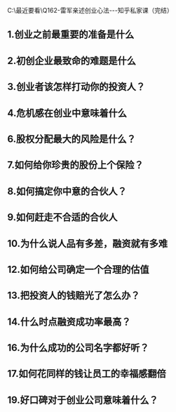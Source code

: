 C:\最近要看\Q162-雷军亲述创业心法---知乎私家课（完结）


## 1.创业之前最重要的准备是什么
## 2.初创企业最致命的难题是什么
## 3.创业者该怎样打动你的投资人？
## 4.危机感在创业中意味着什么
## 6.股权分配最大的风险是什么？
## 7.如何给你珍贵的股份上个保险？
## 8.如何搞定你中意的合伙人？
## 9.如何赶走不合适的合伙人
## 10.为什么说人品有多差，融资就有多难
## 12.如何给公司确定一个合理的估值
## 13.把投资人的钱赔光了怎么办？
## 14.什么时点融资成功率最高？
## 16.为什么成功的公司名字都好听？
## 17.如何花同样的钱让员工的幸福感翻倍
## 19.好口碑对于创业公司意味着什么？
